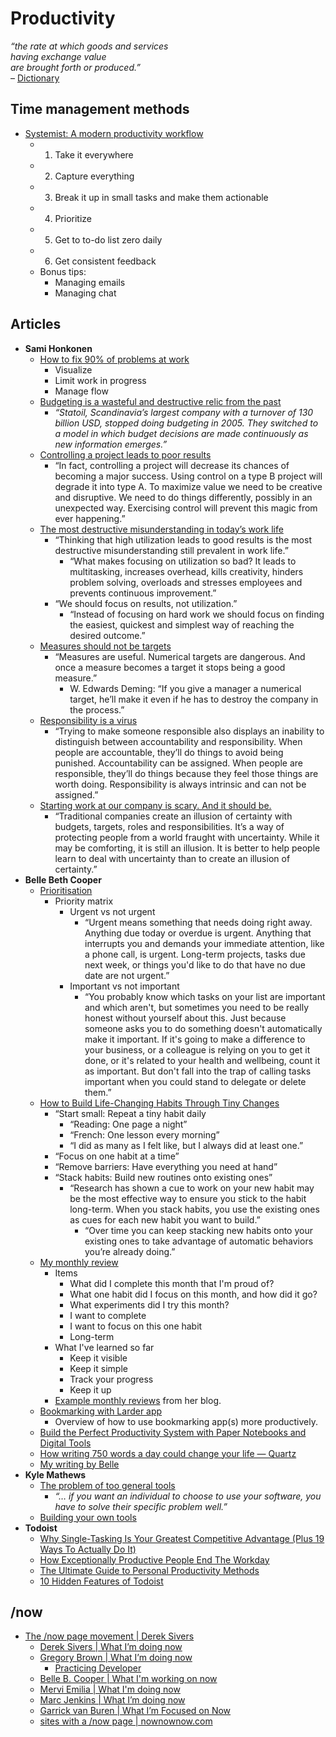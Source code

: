 # Productivity

_“the rate at which goods and services  
having exchange value  
are brought forth or produced.”_  
– [Dictionary](http://dictionary.reference.com/browse/productivity)


## Time management methods

- [Systemist: A modern productivity workflow](https://blog.todoist.com/user-stories/systemist-personal-workflow/)
  - 1) Take it everywhere
  - 2) Capture everything
  - 3) Break it up in small tasks and make them actionable
  - 4) Prioritize
  - 5) Get to to-do list zero daily
  - 6) Get consistent feedback
  - Bonus tips:
    - Managing emails
    - Managing chat 


## Articles

- **Sami Honkonen**
  - [How to fix 90% of problems at work](http://www.samihonkonen.com/how-to-fix-90-of-problems-at-work/)
    - Visualize
    - Limit work in progress
    - Manage flow
  - [Budgeting is a wasteful and destructive relic from the past](http://www.samihonkonen.com/budgeting-is-a-wasteful-and-destructive-relic-from-the-past/)
    - _“Statoil, Scandinavia’s largest company with a turnover of 130 billion USD, stopped doing budgeting in 2005. They switched to a model in which budget decisions are made continuously as new information emerges.”_
  - [Controlling a project leads to poor results](http://www.samihonkonen.com/controlling-a-project-leads-to-poor-results/)
    - “In fact, controlling a project will decrease its chances of becoming a major success. Using control on a type B project will degrade it into type A. To maximize value we need to be creative and disruptive. We need to do things differently, possibly in an unexpected way. Exercising control will prevent this magic from ever happening.”
  - [The most destructive misunderstanding in today’s work life](http://www.samihonkonen.com/the-most-destructive-misunderstanding-in-todays-work-life/)
    - “Thinking that high utilization leads to good results is the most destructive misunderstanding still prevalent in work life.”
      - “What makes focusing on utilization so bad? It leads to multitasking, increases overhead, kills creativity, hinders problem solving, overloads and stresses employees and prevents continuous improvement.”
    - “We should focus on results, not utilization.”
      - “Instead of focusing on hard work we should focus on finding the easiest, quickest and simplest way of reaching the desired outcome.”
  - [Measures should not be targets](http://www.samihonkonen.com/measures-should-not-be-targets/)
    - “Measures are useful. Numerical targets are dangerous. And once a measure becomes a target it stops being a good measure.”
      - W. Edwards Deming: “If you give a manager a numerical target, he’ll make it even if he has to destroy the company in the process.”
  - [Responsibility is a virus](http://www.samihonkonen.com/responsibility-is-a-virus/)
    - “Trying to make someone responsible also displays an inability to distinguish between accountability and responsibility. When people are accountable, they’ll do things to avoid being punished. Accountability can be assigned. When people are responsible, they’ll do things because they feel those things are worth doing. Responsibility is always intrinsic and can not be assigned.”
  - [Starting work at our company is scary. And it should be.](http://www.samihonkonen.com/starting-work-at-our-company-is-scary-and-it-should-be/)
    - “Traditional companies create an illusion of certainty with budgets, targets, roles and responsibilities. It’s a way of protecting people from a world fraught with uncertainty. While it may be comforting, it is still an illusion. It is better to help people learn to deal with uncertainty than to create an illusion of certainty.”
- **Belle Beth Cooper**
  - [Prioritisation](http://blog.bellebethcooper.com/prioritisation.html)
    - Priority matrix
      - Urgent vs not urgent
        - “Urgent means something that needs doing right away. Anything due today or overdue is urgent. Anything that interrupts you and demands your immediate attention, like a phone call, is urgent. Long-term projects, tasks due next week, or things you'd like to do that have no due date are not urgent.”
      - Important vs not important
        - “You probably know which tasks on your list are important and which aren't, but sometimes you need to be really honest without yourself about this. Just because someone asks you to do something doesn't automatically make it important. If it's going to make a difference to your business, or a colleague is relying on you to get it done, or it's related to your health and wellbeing, count it as important. But don't fall into the trap of calling tasks important when you could stand to delegate or delete them.”
  - [How to Build Life-Changing Habits Through Tiny Changes](https://open.buffer.com/building-habits/)
    - “Start small: Repeat a tiny habit daily
      - “Reading: One page a night”
      - “French: One lesson every morning”
      - “I did as many as I felt like, but I always did at least one.”
    - “Focus on one habit at a time”
    - “Remove barriers: Have everything you need at hand”
    - “Stack habits: Build new routines onto existing ones”
      - “Research has shown a cue to work on your new habit may be the most effective way to ensure you stick to the habit long-term. When you stack habits, you use the existing ones as cues for each new habit you want to build.”
        - “Over time you can keep stacking new habits onto your existing ones to take advantage of automatic behaviors you’re already doing.”
  - [My monthly review](https://exist.io/blog/review/)
    - Items
      - What did I complete this month that I'm proud of?
      - What one habit did I focus on this month, and how did it go?
      - What experiments did I try this month?
      - I want to complete
      - I want to focus on this one habit
      - Long-term
    - What I've learned so far
      - Keep it visible
      - Keep it simple
      - Track your progress
      - Keep it up
    - [Example monthly reviews](http://blog.bellebethcooper.com/category/monthly-reviews.html) from her blog.
  - [Bookmarking with Larder app](https://larder.io/blog/larder-uses/)
    - Overview of how to use bookmarking app(s) more productively.
  - [Build the Perfect Productivity System with Paper Notebooks and Digital Tools](https://zapier.com/blog/digital-and-paper-note-taking-systems/)
  - [How writing 750 words a day could change your life — Quartz](http://qz.com/777929/writing-morning-pages-can-offer-many-of-the-same-benefits-as-meditation/)
  - [My writing by Belle](https://larder.io/public/belle/my-writing/)
- **Kyle Mathews**
  - [The problem of too general tools](https://www.bricolage.io/problem-too-general-tools/)
    - _“… if you want an individual to choose to use your software, you have to solve their specific problem well.”_ 
  - [Building your own tools](https://www.bricolage.io/building-your-own-tools/)
- **Todoist**
  - [Why Single-Tasking Is Your Greatest Competitive Advantage (Plus 19 Ways To Actually Do It)](https://blog.todoist.com/2015/09/01/why-single-tasking-is-your-greatest-competitive-advantage-plus-19-ways-to-actually-do-it/)
  - [How Exceptionally Productive People End The Workday](https://blog.todoist.com/2015/07/15/how-exceptionally-productive-people-end-the-workday/)
  - [The Ultimate Guide to Personal Productivity Methods](https://blog.todoist.com/2015/11/30/ultimate-guide-personal-productivity-methods/)
  - [10 Hidden Features of Todoist](https://blog.todoist.com/2015/09/03/10-hidden-features-of-todoist/)



## /now

- [The /now page movement | Derek Sivers](https://sivers.org/nowff)
  - [Derek Sivers | What I’m doing now](https://sivers.org/now)
  - [Gregory Brown | What I’m doing now](https://practicingdeveloper.com/now/)
    - [Practicing Developer](https://practicingdeveloper.com/)
  - [Belle B. Cooper | What I'm working on now](http://bellebethcooper.com/now.html)
  - [Mervi Emilia | What I'm doing now](http://merviemilia.com/now)
  - [Marc Jenkins | What I’m doing now](https://marcjenkins.co.uk/now/)
  - [Garrick van Buren | What I’m Focused on Now](https://garrickvanburen.com/now/)
  - [sites with a /now page | nownownow.com](http://nownownow.com/)

